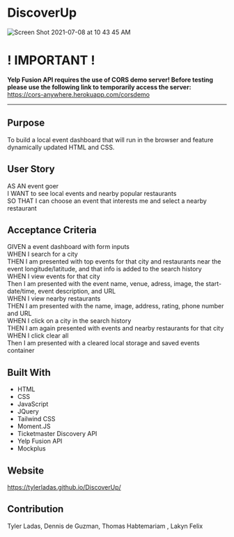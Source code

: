 # DiscoverUp

![Screen Shot 2021-07-08 at 10 43 45 AM](https://user-images.githubusercontent.com/78171259/124942285-7a702800-dfd9-11eb-87aa-b9893625e455.png)

# ! IMPORTANT !
 **Yelp Fusion API requires the use of CORS demo server! Before testing please use the following link to temporarily access the server:**<br>
 https://cors-anywhere.herokuapp.com/corsdemo 
*****

## Purpose
To build a local event dashboard that will run in the browser and feature dynamically updated HTML and CSS.

## User Story
AS AN event goer<br>
I WANT to see local events and nearby popular restaurants<br>
SO THAT I can choose an event that interests me and select a nearby restaurant<br>

## Acceptance Criteria
GIVEN a event dashboard with form inputs<br>
WHEN I search for a city<br>
THEN I am presented with top events for that city and restaurants near the event longitude/latitude, and that info is added to the search history<br>
WHEN I view events for that city<br>
Then I am presented with the event name, venue, adress, image, the start-date/time, event description, and URL<br>
WHEN I view nearby restaurants<br>
THEN I am presented with the name, image, address, rating, phone number and URL <br>
WHEN I click on a city in the search history<br>
THEN I am again presented with events and nearby restaurants for that city<br>
WHEN I click clear all<br>
Then I am presented with a cleared local storage and saved events container

## Built With
* HTML
* CSS
* JavaScript
* JQuery
* Tailwind CSS
* Moment.JS
* Ticketmaster Discovery API
* Yelp Fusion API
* Mockplus

## Website
https://tylerladas.github.io/DiscoverUp/

## Contribution
Tyler Ladas, Dennis de Guzman, Thomas Habtemariam , Lakyn Felix




